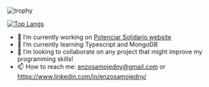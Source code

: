 
![trophy](https://github-profile-trophy.vercel.app/?username=ryo-ma&theme=onedark)

[![Top Langs](https://github-readme-stats.vercel.app/api/top-langs/?username=enzosamojedny&theme=dark&show_icons=true)](https://github.com/anuraghazra/github-readme-stats)

- 🔭 I’m currently working on [Potenciar Solidario website](https://deploy-front-potenciar.vercel.app/)
- 🌱 I’m currently learning Typescript and MongoDB
- 👯 I’m looking to collaborate on any project that might improve my programming skills!
- 📫 How to reach me: enzosamojedny@gmail.com or https://www.linkedin.com/in/enzosamojedny/

